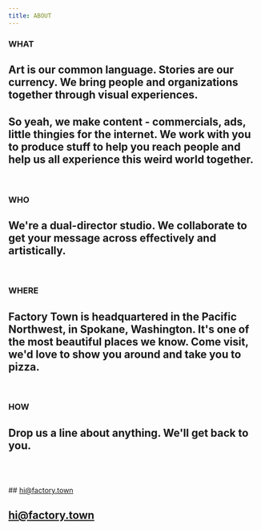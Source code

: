 ```yaml
---
title: ABOUT
---
```



### WHAT 

## Art is our common language. Stories are our currency. We bring people and organizations together through visual experiences. 

## So yeah, we make content - commercials, ads, little thingies for the internet. We work with you to produce stuff to help you reach people and help us all experience this weird world together. 

<BR>

### WHO

## We're a dual-director studio. We collaborate to get your message across effectively and artistically. 

<BR>

### WHERE

## Factory Town is headquartered in the Pacific Northwest, in Spokane, Washington. It's one of the most beautiful places we know. Come visit, we'd love to show you around and take you to pizza.

<BR>

### HOW

## Drop us a line about anything. We'll get back to you.

<BR>
<BR>
<BR>
## <a href="mailto:hi@factory.town">hi@factory.town</a>


## <a href="mailto:hi@factory.town" target="_blank" rel="noopener noreferrer">hi@factory.town</a>

